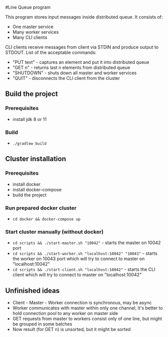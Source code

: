 #Line Queue program

This program stores input messages inside distributed queue.
It consists of:
- One master service
- Many worker services
- Many CLI clients
 
CLI clients receive messages from client via STDIN and produce output to STDOUT.
List of the acceptable commands:
- "PUT text" - captures an element and put it into distributed queue
- "GET n" - returns last n elements from distributed queue
- "SHUTDOWN" - shuts down all master and worker services
- "QUIT" - disconnects the CLI client from the cluster

## Build the project

### Prerequisites
- install jdk 8 or 11

### Build
- `./gradlew build`

## Cluster installation

### Prerequisites
- install docker
- install docker-compose
- build the project

### Run prepared docker cluster
- `cd docker && docker-compose up`

### Start cluster manually (without docker)
- `cd scripts && ./start-master.sh "10042"` - starts the master on 10042 port
- `cd scripts && ./start-worker.sh "localhost:10042" "10043"` - starts the worker on 10043 port which will try to connect to master on "localhost:10042"
- `cd scripts && ./start-client.sh "localhost:10042"` - starts the CLI client which will try to connect to master on "localhost:10042"


## Unfinished ideas
- Client - Master - Worker connection is synchronous, may be async
- Worker communicates with master within only one channel, it's better to hold connection pool to any worker on master side
- GET requests from master to workers consist only of one line, but might be grouped in some batches
- Now result (for GET n) is unsorted, but it might be sorted